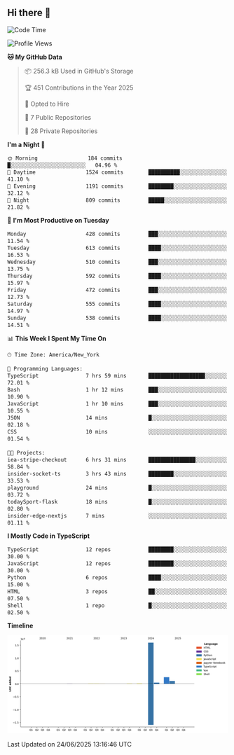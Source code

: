 ## Hi there 👋

<!--START_SECTION:waka-->
![Code Time](http://img.shields.io/badge/Code%20Time-352%20hrs%2032%20mins-blue)

![Profile Views](http://img.shields.io/badge/Profile%20Views-0-blue)

**🐱 My GitHub Data** 

> 📦 256.3 kB Used in GitHub's Storage 
 > 
> 🏆 451 Contributions in the Year 2025
 > 
> 💼 Opted to Hire
 > 
> 📜 7 Public Repositories 
 > 
> 🔑 28 Private Repositories 
 > 
**I'm a Night 🦉** 

```text
🌞 Morning                184 commits         █░░░░░░░░░░░░░░░░░░░░░░░░   04.96 % 
🌆 Daytime                1524 commits        ██████████░░░░░░░░░░░░░░░   41.10 % 
🌃 Evening                1191 commits        ████████░░░░░░░░░░░░░░░░░   32.12 % 
🌙 Night                  809 commits         █████░░░░░░░░░░░░░░░░░░░░   21.82 % 
```
📅 **I'm Most Productive on Tuesday** 

```text
Monday                   428 commits         ███░░░░░░░░░░░░░░░░░░░░░░   11.54 % 
Tuesday                  613 commits         ████░░░░░░░░░░░░░░░░░░░░░   16.53 % 
Wednesday                510 commits         ███░░░░░░░░░░░░░░░░░░░░░░   13.75 % 
Thursday                 592 commits         ████░░░░░░░░░░░░░░░░░░░░░   15.97 % 
Friday                   472 commits         ███░░░░░░░░░░░░░░░░░░░░░░   12.73 % 
Saturday                 555 commits         ████░░░░░░░░░░░░░░░░░░░░░   14.97 % 
Sunday                   538 commits         ████░░░░░░░░░░░░░░░░░░░░░   14.51 % 
```


📊 **This Week I Spent My Time On** 

```text
🕑︎ Time Zone: America/New_York

💬 Programming Languages: 
TypeScript               7 hrs 59 mins       ██████████████████░░░░░░░   72.01 % 
Bash                     1 hr 12 mins        ███░░░░░░░░░░░░░░░░░░░░░░   10.90 % 
JavaScript               1 hr 10 mins        ███░░░░░░░░░░░░░░░░░░░░░░   10.55 % 
JSON                     14 mins             █░░░░░░░░░░░░░░░░░░░░░░░░   02.18 % 
CSS                      10 mins             ░░░░░░░░░░░░░░░░░░░░░░░░░   01.54 % 

🐱‍💻 Projects: 
iea-stripe-checkout      6 hrs 31 mins       ███████████████░░░░░░░░░░   58.84 % 
insider-socket-ts        3 hrs 43 mins       ████████░░░░░░░░░░░░░░░░░   33.53 % 
playground               24 mins             █░░░░░░░░░░░░░░░░░░░░░░░░   03.72 % 
todaySport-flask         18 mins             █░░░░░░░░░░░░░░░░░░░░░░░░   02.80 % 
insider-edge-nextjs      7 mins              ░░░░░░░░░░░░░░░░░░░░░░░░░   01.11 % 
```

**I Mostly Code in TypeScript** 

```text
TypeScript               12 repos            ████████░░░░░░░░░░░░░░░░░   30.00 % 
JavaScript               12 repos            ████████░░░░░░░░░░░░░░░░░   30.00 % 
Python                   6 repos             ████░░░░░░░░░░░░░░░░░░░░░   15.00 % 
HTML                     3 repos             ██░░░░░░░░░░░░░░░░░░░░░░░   07.50 % 
Shell                    1 repo              █░░░░░░░░░░░░░░░░░░░░░░░░   02.50 % 
```



**Timeline**

![Lines of Code chart](https://raw.githubusercontent.com/dikshithvishnu/dikshithvishnu/main/assets/bar_graph.png)


 Last Updated on 24/06/2025 13:16:46 UTC
<!--END_SECTION:waka-->
